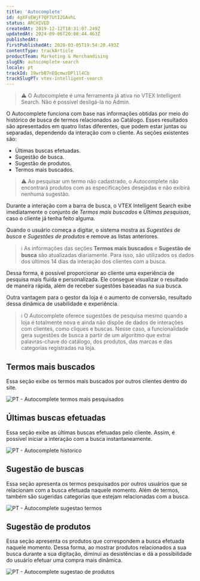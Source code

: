 ```yaml
---
title: 'Autocomplete'
id: 4gXFsEWjF7QF7UtI2GAvhL
status: ARCHIVED
createdAt: 2019-12-12T18:31:07.249Z
updatedAt: 2024-09-06T20:08:44.463Z
publishedAt: 
firstPublishedAt: 2020-03-05T19:54:20.493Z
contentType: trackArticle
productTeam: Marketing & Merchandising
slugEN: autocomplete-search
locale: pt
trackId: 19wrbB7nEQcmwzDPl1l4Cb
trackSlugPT: vtex-intelligent-search
---
```


>⚠️ O Autocomplete é uma ferramenta já ativa no VTEX Intelligent Search. Não é possível desligá-la no Admin.

O Autocomplete funciona com base nas informações obtidas por meio do histórico de busca de termos relacionados ao Catálogo. Esses resultados são apresentados em quatro listas diferentes, que podem estar juntas ou separadas, dependendo da interação com o cliente. As seções existentes são:

- Últimas buscas efetuadas.
- Sugestão de busca.
- Sugestão de produtos.
- Termos mais buscados.

>⚠️ Ao pesquisar um termo não cadastrado, o Autocomplete não encontrará produtos com as especificações desejadas e não exibirá nenhuma sugestão.

Durante a interação com a barra de busca, o VTEX Intelligent Search exibe imediatamente o conjunto de _Termos mais buscados_ e _Últimas pesquisas_, caso o cliente já tenha feito alguma.

Quando o usuário começa a digitar, o sistema mostra as _Sugestões de busca_ e _Sugestões de produtos_ e remove as listas anteriores.

>ℹ️ As informações das seções **Termos mais buscados** e **Sugestão de busca** são atualizadas diariamente. Para isso, são utilizados os dados dos últimos 14 dias da interação dos clientes com a busca.

Dessa forma, é possível proporcionar ao cliente uma experiência de pesquisa mais fluida e personalizada. Ele consegue visualizar o resultado de maneira rápida, além de receber sugestões baseadas na sua busca.

Outra vantagem para o gestor da loja é o aumento de conversão, resultado dessa dinâmica de usabilidade e experiência.

>ℹ️ O Autocomplete oferece sugestões de pesquisa mesmo quando a loja é totalmente nova e ainda não dispõe de dados de interações com clientes, como cliques e buscas.
>     Nesse caso, a funcionalidade gera sugestões de busca a partir de um algoritmo que extrai palavras-chave do catálogo, dos produtos, das marcas e das categorias registradas na loja.

## Termos mais buscados

Essa seção exibe os termos mais buscados por outros clientes dentro do site.

![PT - Autocomplete termos mais pesquisados](https://images.ctfassets.net/alneenqid6w5/6gBULnYzroBY96Ler918qJ/de1f57f6942d1c1ec554246917f524a0/PT_-_Autocomplete_termos_mais_pesquisados.png)

## Últimas buscas efetuadas

Essa seção exibe as últimas buscas efetuadas pelo cliente. Assim, é possível  iniciar a interação com a busca instantaneamente.

![PT - Autocomplete historico](//images.ctfassets.net/alneenqid6w5/1GXQ879Y9rEMXFKjVquys1/4f68e9d2277b02d56cb155ecf29fcfc6/PT_-_Autocomplete_historico.png)

## Sugestão de buscas

Essa seção apresenta os termos pesquisados por outros usuários que se relacionam com a busca efetuada naquele momento. Além de termos, também são sugeridas categorias que estejam relacionadas com a busca.

![PT - Autocomplete sugestao termos](//images.ctfassets.net/alneenqid6w5/2rOg8Q94A0F8VEbueLkXDS/34faeaa87bbf7989072e3dddec7f9b04/PT_-_Autocomplete_sugestao_termos.png)

## Sugestão de produtos

Essa seção apresenta os produtos que correspondem a busca efetuada naquele momento. Dessa forma, ao mostrar produtos relacionados a sua busca durante a sua digitação, diminui as desistências e dá a possibilidade do usuário efetuar uma compra mais dinâmica.

![PT - Autocomplete sugestao de produtos](//images.ctfassets.net/alneenqid6w5/1wXXgJr59cCCjz00DHA3nU/49288947b9326f3309ed7bea482a2331/PT_-_Autocomplete_sugestao_de_produtos.png)
